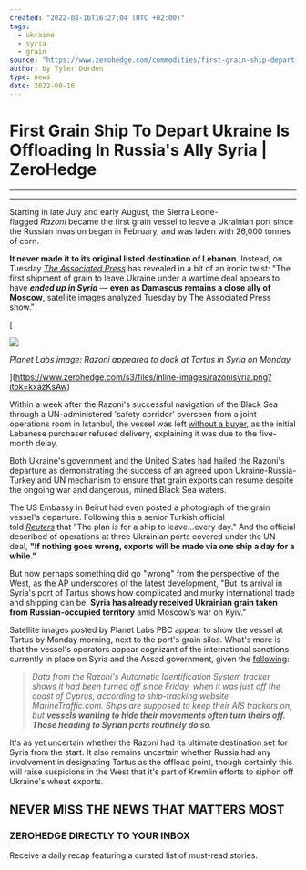 ```yaml
---
created: "2022-08-16T16:27:04 (UTC +02:00)"
tags:
  - ukraine
  - syria
  - grain
source: "https://www.zerohedge.com/commodities/first-grain-ship-depart-ukraine-offloading-russias-ally-syria"
author: by Tyler Durden
type: news
date: 2022-08-16
---
```


# First Grain Ship To Depart Ukraine Is Offloading In Russia's Ally Syria | ZeroHedge

---

---

Starting in late July and early August, the Sierra Leone-flagged *Razoni* became the first grain vessel to leave a Ukrainian port since the Russian invasion began in February, and was laden with 26,000 tonnes of corn. 

**It never made it to its original listed destination of Lebanon**. Instead, on Tuesday [*The Associated Press*](https://news.yahoo.com/satellite-images-show-first-ship-111113041.html) has revealed in a bit of an ironic twist: "The first shipment of grain to leave Ukraine under a wartime deal appears to have ***ended up in Syria*** — **even as Damascus remains a close ally of Moscow**, satellite images analyzed Tuesday by The Associated Press show."

\[

![](https://assets.zerohedge.com/s3fs-public/styles/inline_image_mobile/public/inline-images/razonisyria.png?itok=kxazKsAw)

*Planet Labs image: Razoni appeared to dock at Tartus in Syria on Monday.*

\](https://www.zerohedge.com/s3/files/inline-images/razonisyria.png?itok=kxazKsAw)

Within a week after the Razoni's successful navigation of the Black Sea through a UN-administered 'safety corridor' overseen from a joint operations room in Istanbul, the vessel was left [without a buyer](https://www.bloomberg.com/news/articles/2022-08-08/first-crop-ship-to-leave-ukraine-is-now-stuck-without-a-buyer), as the initial Lebanese purchaser refused delivery, explaining it was due to the five-month delay.

Both Ukraine's government and the United States had hailed the Razoni's departure as demonstrating the success of an agreed upon Ukraine-Russia-Turkey and UN mechanism to ensure that grain exports can resume despite the ongoing war and dangerous, mined Black Sea waters.

The US Embassy in Beirut had even posted a photograph of the grain vessel's departure. Following this a senior Turkish official told [*Reuters*](https://www.reuters.com/world/middle-east/turkey-expects-daily-departures-ukraine-after-first-grain-ship-sails-2022-08-02/) that "The plan is for a ship to leave…every day." And the official described of operations at three Ukrainian ports covered under the UN deal, **"If nothing goes wrong, exports will be made via one ship a day for a while."**

But now perhaps something did go "wrong" from the perspective of the West, as the AP underscores of the latest development, "But its arrival in Syria's port of Tartus shows how complicated and murky international trade and shipping can be. **Syria has already received Ukrainian grain taken from Russian-occupied territory** amid Moscow’s war on Kyiv."

Satellite images posted by Planet Labs PBC appear to show the vessel at Tartus by Monday morning, next to the port's grain silos. What's more is that the vessel's operators appear cognizant of the international sanctions currently in place on Syria and the Assad government, given the [following](https://news.yahoo.com/satellite-images-show-first-ship-111113041.html): 

 > 
 > *Data from the Razoni's Automatic Identification System tracker shows it had been turned off since Friday, when it was just off the coast of Cyprus, according to ship-tracking website MarineTraffic.com. Ships are supposed to keep their AIS trackers on, but **vessels wanting to hide their movements often turn theirs off. Those heading to Syrian ports routinely do so**.*

It's as yet uncertain whether the Razoni had its ultimate destination set for Syria from the start. It also remains uncertain whether Russia had any involvement in designating Tartus as the offload point, though certainly this will raise suspicions in the West that it's part of Kremlin efforts to siphon off Ukraine's wheat exports.

## NEVER MISS THE NEWS THAT MATTERS MOST

### ZEROHEDGE DIRECTLY TO YOUR INBOX

Receive a daily recap featuring a curated list of must-read stories.
